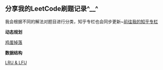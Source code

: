 ## 分享我的LeetCode刷题记录^__^
我会根据不同的解法对题目进行分类，知乎专栏也会同步更新~[前往我的知乎专栏](https://zhuanlan.zhihu.com/c_1187843464115523584)

**动态规划**

[鸡蛋掉落](https://github.com/chenyiwei00/LeetCode/blob/master/887%E9%B8%A1%E8%9B%8B%E6%8E%89%E8%90%BD.md)

**数据结构**

[LRU & LFU](https://github.com/chenyiwei00/LeetCode/blob/master/LRU%20%26%20LFU.md)

